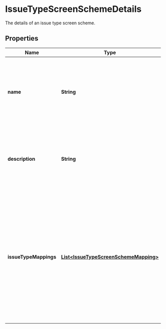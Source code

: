 

# IssueTypeScreenSchemeDetails

The details of an issue type screen scheme.

## Properties

| Name | Type | Description | Notes |
|------------ | ------------- | ------------- | -------------|
|**name** | **String** | The name of the issue type screen scheme. The name must be unique. The maximum length is 255 characters. |  |
|**description** | **String** | The description of the issue type screen scheme. The maximum length is 255 characters. |  [optional] |
|**issueTypeMappings** | [**List&lt;IssueTypeScreenSchemeMapping&gt;**](IssueTypeScreenSchemeMapping.md) | The IDs of the screen schemes for the issue type IDs and *default*. A *default* entry is required to create an issue type screen scheme, it defines the mapping for all issue types without a screen scheme. |  |



